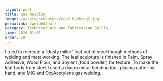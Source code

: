 ```yaml
---
layout: post
title: Gas Welding
image: /assets/sculpture/Leaf_Bathing2.jpg
permalink: /weldedleaf/
category: Technical Art and Fabrication Skills
time: 2016-01-01
order: 19
---
```


I tried to recreate a "dusty miller" leaf out of steel though methods of welding and metalworking. The leaf sculpture is finished in Paint, Spray Adhesive, Wood Flour, and Soylent (food powder) for texture. To make the leaf body from steel I used a diacro metal bending tool, plasma cutter by hand, and MIG and OxyAcetylene gas welding.